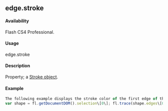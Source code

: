 ## edge.stroke

#### Availability

Flash CS4 Professional.

#### Usage

edge.stroke

#### Description

Property; a [Stroke object](#!AdobeDocs/developers-animatesdk-docs/master/Stroke_object/stroke_summary.md).

#### Example

```javascript
The following example displays the stroke color of the first edge of the selected object:
var shape = fl.getDocumentDOM().selection\[0\]; fl.trace(shape.edges\[0\].stroke.color);

```